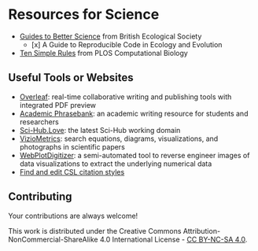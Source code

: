 # Resources for Science

  - [Guides to Better
    Science](https://www.britishecologicalsociety.org/publications/guides-to/)
    from British Ecological Society
      - \[x\] A Guide to Reproducible Code in Ecology and Evolution
  - [Ten Simple Rules](http://collections.plos.org/ten-simple-rules)
    from PLOS Computational Biology

## Useful Tools or Websites

  - [Overleaf](https://www.overleaf.com/): real-time collaborative
    writing and publishing tools with integrated PDF preview
  - [Academic Phrasebank](http://www.phrasebank.manchester.ac.uk/): an
    academic writing resource for students and researchers
  - [Sci-Hub.Love](https://sci-hub.love/): the latest Sci-Hub working
    domain
  - [VizioMetrics](http://viziometrics.org/): search equations,
    diagrams, visualizations, and photographs in scientific papers
  - [WebPlotDigitizer](https://automeris.io/WebPlotDigitizer/): a
    semi-automated tool to reverse engineer images of data
    visualizations to extract the underlying numerical data
  - [Find and edit CSL citation
    styles](http://editor.citationstyles.org/about/)

## Contributing

Your contributions are always welcome\!

This work is distributed under the Creative Commons
Attribution-NonCommercial-ShareAlike 4.0 International License - [CC
BY-NC-SA 4.0](http://creativecommons.org/licenses/by-nc-sa/4.0/legalcode).
